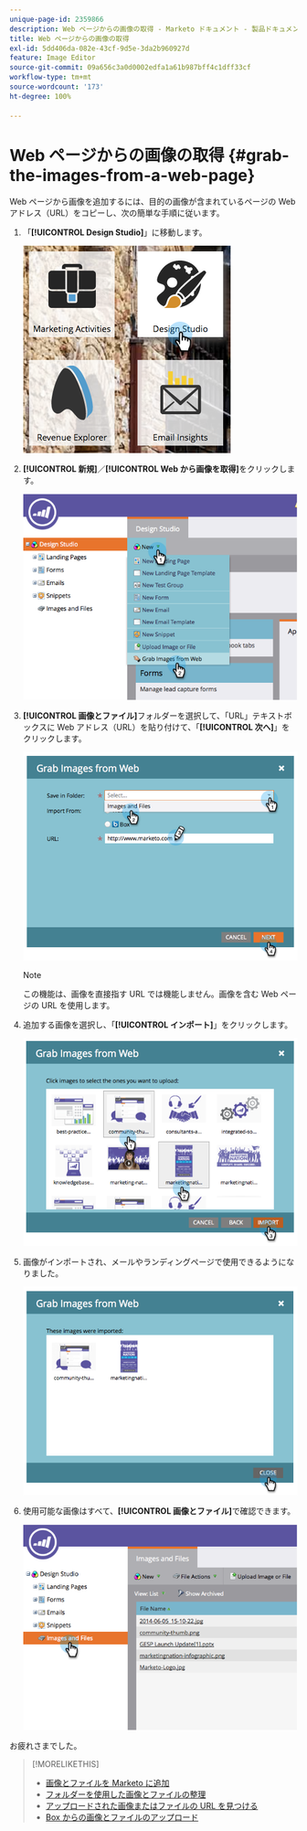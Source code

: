 ```yaml
---
unique-page-id: 2359866
description: Web ページからの画像の取得 - Marketo ドキュメント - 製品ドキュメント
title: Web ページからの画像の取得
exl-id: 5dd406da-082e-43cf-9d5e-3da2b960927d
feature: Image Editor
source-git-commit: 09a656c3a0d0002edfa1a61b987bff4c1dff33cf
workflow-type: tm+mt
source-wordcount: '173'
ht-degree: 100%

---
```


# Web ページからの画像の取得 {#grab-the-images-from-a-web-page}

Web ページから画像を追加するには、目的の画像が含まれているページの Web アドレス（URL）をコピーし、次の簡単な手順に従います。

1. 「**[!UICONTROL Design Studio]**」に移動します。

   ![](assets/designstudio-2.png)

1. **[!UICONTROL 新規]**／**[!UICONTROL Web から画像を取得]**&#x200B;をクリックします。

   ![](assets/image2014-9-16-11-3a37-3a46.png)

1. **[!UICONTROL 画像とファイル]**&#x200B;フォルダーを選択して、「URL」テキストボックスに Web アドレス（URL）を貼り付けて、「**[!UICONTROL 次へ]**」をクリックします。

   ![](assets/image2014-9-16-11-3a37-3a55.png)

   >[!NOTE]
   >
   >この機能は、画像を直接指す URL では機能しません。画像を含む Web ページの URL を使用します。

1. 追加する画像を選択し、「**[!UICONTROL インポート]**」をクリックします。

   ![](assets/image2014-9-16-11-3a38-3a3.png)

1. 画像がインポートされ、メールやランディングページで使用できるようになりました。

   ![](assets/image2014-9-16-11-3a38-3a9.png)

1. 使用可能な画像はすべて、**[!UICONTROL 画像とファイル]**&#x200B;で確認できます。

   ![](assets/image2014-9-16-11-3a38-3a18.png)

お疲れさまでした。

>[!MORELIKETHIS]
>
>* [画像とファイルを Marketo に追加](/help/marketo/product-docs/demand-generation/images-and-files/add-images-and-files-to-marketo.md)
>* [フォルダーを使用した画像とファイルの整理](/help/marketo/product-docs/demand-generation/images-and-files/organize-your-images-and-files-using-folders.md)
>* [アップロードされた画像またはファイルの URL を見つける](/help/marketo/product-docs/demand-generation/images-and-files/find-the-url-of-an-uploaded-image-or-file.md)
>* [Box からの画像とファイルのアップロード](/help/marketo/product-docs/demand-generation/images-and-files/upload-images-and-files-from-box.md)
